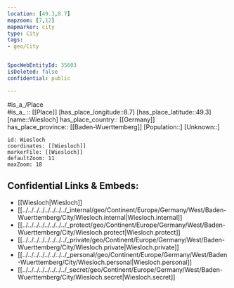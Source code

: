 ```yaml
---
location: [49.3,8.7] 
mapzoom: [7,12] 
mapmarker: city 
type: City
tags:
- geo/City


SpocWebEntityId: 35603
isDeleted: false
confidential: public

---
```

#is_a_/Place  
#is_a_ :: [[Place]] 
[has_place_longitude::8.7] 
[has_place_latitude::49.3] 
[name::Wiesloch] 
has_place_country:: [[Germany]]  
has_place_province:: [[Baden-Wuerttemberg]] 
[Population::] 
[Unknown::] 


```leaflet
id: Wiesloch
coordinates: [[Wiesloch]] 
markerFile: [[Wiesloch]] 
defaultZoom: 11 
maxZoom: 18
```


## Confidential Links & Embeds: 
- [[Wiesloch|Wiesloch]]  
- [[../../../../../../../../_internal/geo/Continent/Europe/Germany/West/Baden-Wuerttemberg/City/Wiesloch.internal|Wiesloch.internal]] 
- [[../../../../../../../../_protect/geo/Continent/Europe/Germany/West/Baden-Wuerttemberg/City/Wiesloch.protect|Wiesloch.protect]] 
- [[../../../../../../../../_private/geo/Continent/Europe/Germany/West/Baden-Wuerttemberg/City/Wiesloch.private|Wiesloch.private]] 
- [[../../../../../../../../_personal/geo/Continent/Europe/Germany/West/Baden-Wuerttemberg/City/Wiesloch.personal|Wiesloch.personal]] 
- [[../../../../../../../../_secret/geo/Continent/Europe/Germany/West/Baden-Wuerttemberg/City/Wiesloch.secret|Wiesloch.secret]] 
